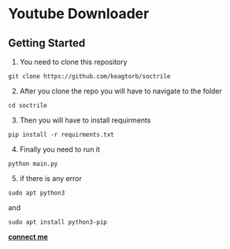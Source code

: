 # Youtube Downloader

## Getting Started



1. You need to clone this repository
```
git clone https://github.com/keagtorb/soctrile
```

2. After you clone the repo you will have to navigate to the folder
```
cd soctrile
```

3. Then you will have to install requirments
```
pip install -r requirments.txt 
```

4. Finally you need to run it
```
python main.py
```

5. if there is any error  

```
sudo apt python3
```
and
```
sudo apt install python3-pip
```

 **[connect me](https://t.me/keagtorb)**

